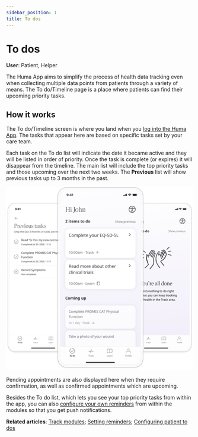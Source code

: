 ```yaml
---
sidebar_position: 1
title: To dos
---
```

# To dos
**User**: Patient, Helper

The Huma App aims to simplify the process of health data tracking even when collecting multiple data points from patients through a variety of means. The To do/Timeline page is a place where patients can find their upcoming priority tasks. 

## How it works​

The To do/Timeline screen is where you land when you [log into the Huma App](../getting-started/login-and-onboarding.md). The tasks that appear here are based on specific tasks set by your care team.

Each task on the To do list will indicate the date it became active and they will be listed in order of priority. Once the task is complete (or expires) it will disappear from the timeline. The main list will include the top priority tasks and those upcoming over the next two weeks. The **Previous** list will show previous tasks up to 3 months in the past. 

![To do](../assets/Todo.png)

Pending appointments are also displayed here when they require confirmation, as well as confirmed appointments which are upcoming.

Besides the To do list, which lets you see your top priority tasks from within the app, you can also [configure your own reminders](./setting-reminders.md) from within the modules so that you get push notifications. 

**Related articles**: [Track modules](./track-modules.md); [Setting reminders](./setting-reminders.md); [Configuring patient to dos](../../admin-portal/managing-deployments/configuring-the-content/patient-to-dos.md)  
